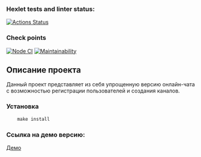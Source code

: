 ### Hexlet tests and linter status:
[![Actions Status](https://github.com/JohnZoidy/frontend-project-lvl4/workflows/hexlet-check/badge.svg)](https://github.com/JohnZoidy/frontend-project-lvl4/actions)


### Check points
[![Node CI](https://github.com/JohnZoidy/frontend-project-lvl4/actions/workflows/CI.yml/badge.svg)](https://github.com/JohnZoidy/frontend-project-lvl4/actions/workflows/CI.yml)
[![Maintainability](https://api.codeclimate.com/v1/badges/62f02e11c20de8fff60d/maintainability)](https://codeclimate.com/github/JohnZoidy/frontend-project-lvl4/maintainability)

## Описание проекта


Данный проект представляет из себя упрощенную версию онлайн-чата с возможностью регистрации пользователей и создания каналов.

### Установка


```javascript
    make install
```
### Ссылка на демо версию:

<a href="https://serene-gorge-12014.herokuapp.com/" target="_blank">Демо</a>

